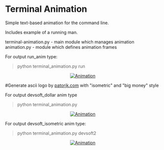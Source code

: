 Terminal Animation
==================

Simple text-based animation for the command line.

Includes example of a running man.


terminal-animation.py - main module which manages animation  
animation.py - module which defines animation frames  

For output run_anim type:
> python terminal_animation.py run

<div align="center"><a href="https://github.com/mdq3/terminal-animation"><img src="https://i.imgur.com/kvbxTlf.png?1" alt="Animation" /></a></div>


#Generate ascii logo by [patorjk.com](http://patorjk.com/software/taag/#p=display&f=Graffiti&t=Type%20Something%20) with "isometric" and "big money" style


For output devsoft_dollar anim type
> python terminal_animation.py

<div align="center"><a href="https://github.com/mdq3/terminal-animation"><img src="https://i.ibb.co/tZgrD1w/2020-04-09-21-14-58.png" alt="Animation" /></a></div>


For output devsoft_isometric anim type:
> python terminal_animation.py devsoft2

<div align="center"><a href="https://github.com/mdq3/terminal-animation"><img src="https://i.ibb.co/M2h3S2F/2020-04-09-21-19-02.png" alt="Animation" /></a></div>


